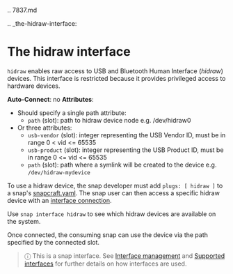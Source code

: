 .. 7837.md

.. _the-hidraw-interface:

# The hidraw interface

`hidraw` enables raw access to USB and Bluetooth Human Interface (*hidraw*) devices. This interface is restricted because it provides privileged access to hardware devices.

**Auto-Connect**: no
**Attributes**:
- Should specify a single path attribute:
  * `path` (slot): path to hidraw device node e.g. /dev/hidraw0
- Or three attributes:
  * `usb-vendor` (slot): integer representing the USB Vendor ID, must be in range 0 < vid <= 65535
  * `usb-product` (slot): integer representing the USB Product ID, must be in range  0 <= vid <= 65535
  * `path` (slot): path where a symlink will be created to the device e.g. `/dev/hidraw-mydevice`

To use a hidraw device, the snap developer must add `plugs: [ hidraw ]` to a snap's [snapcraft.yaml](the-snapcraft-yaml-schema.md). The snap user can then access a specific hidraw device with an [interface connection](interface-management.md#the-hidraw-interface-heading--manual-connections).

Use  `snap interface hidraw` to see which hidraw devices are available on the system.

Once connected, the consuming snap can use the device via the path specified by the connected slot.

> ⓘ  This is a snap interface. See [Interface management](interface-management.md) and [Supported interfaces](supported-interfaces.md) for further details on how interfaces are used.